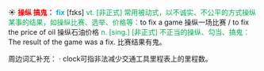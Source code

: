 ☀ <font color="red">**操纵 搞鬼：**</font>
<font color="sky blue">**fix**</font> [fɪks] 
<font color="#00b050">vt. [非正式] 常用被动式，以不诚实、不公平的方式操纵某事的结果，如操纵比赛、选举、价格等：</font>to fix a game 操纵一场比赛 / to fix the price of oil 操纵石油价格 <font color="#00b050">n. [sing.] [非正式] 不正当的操纵、勾当、搞鬼：</font>The result of the game was a fix. 比赛结果有鬼。

周边词汇补充：
· clock可指非法减少交通工具里程表上的里程数。

